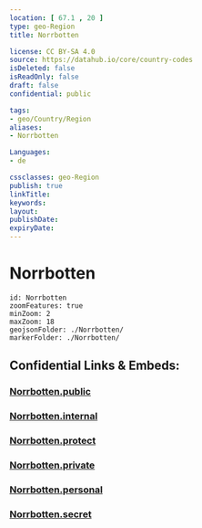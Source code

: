 ```yaml
---
location: [ 67.1 , 20 ] 
type: geo-Region
title: Norrbotten

license: CC BY-SA 4.0
source: https://datahub.io/core/country-codes
isDeleted: false
isReadOnly: false
draft: false
confidential: public

tags:
- geo/Country/Region
aliases:
- Norrbotten

Languages:
- de

cssclasses: geo-Region
publish: true
linkTitle: 
keywords: 
layout: 
publishDate: 
expiryDate: 
---
```


# Norrbotten

```leaflet
id: Norrbotten
zoomFeatures: true 
minZoom: 2 
maxZoom: 18
geojsonFolder: ./Norrbotten/
markerFolder: ./Norrbotten/
```


## Confidential Links & Embeds: 

### [Norrbotten.public](/_public/\Earth\Continent\Europe\Europe~North\Sweden\Provinces~SwedenNorrbotten.public.md) 

### [Norrbotten.internal](/_internal/\Earth\Continent\Europe\Europe~North\Sweden\Provinces~SwedenNorrbotten.internal.md) 

### [Norrbotten.protect](/_protect/\Earth\Continent\Europe\Europe~North\Sweden\Provinces~SwedenNorrbotten.protect.md) 

### [Norrbotten.private](/_private/\Earth\Continent\Europe\Europe~North\Sweden\Provinces~SwedenNorrbotten.private.md) 

### [Norrbotten.personal](/_personal/\Earth\Continent\Europe\Europe~North\Sweden\Provinces~SwedenNorrbotten.personal.md) 

### [Norrbotten.secret](/_secret/\Earth\Continent\Europe\Europe~North\Sweden\Provinces~SwedenNorrbotten.secret.md)

